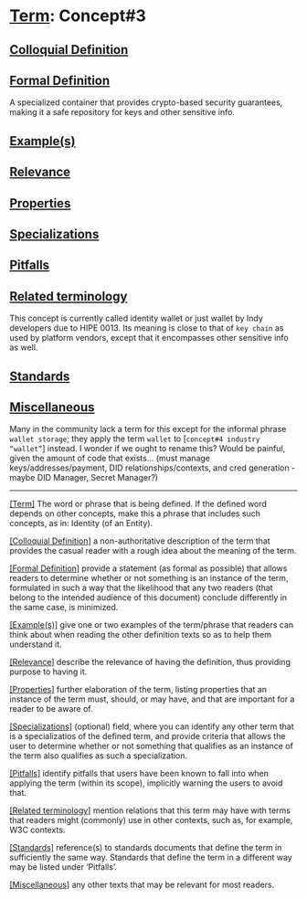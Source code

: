 # [Term](#_Term): Concept#3


##  [Colloquial Definition](#ColloquialDefinition) 

 

##  [Formal Definition](#FormalDefinition) 

 A specialized container that provides crypto-based security guarantees, making it a safe repository for keys and other sensitive info. 

##  [Example(s)](#Examples) 

 

##  [Relevance](#Relevance) 

 

##  [Properties](#Properties) 

 

##  [Specializations](#Specializations) 

 

##  [Pitfalls](#Pitfalls) 

 

##  [Related terminology](#Related) 

 This concept is currently called identity wallet or just wallet by Indy developers due to HIPE 0013. Its meaning is close to that of `key chain` as used by platform vendors, except that it encompasses other sensitive info as well. 

##  [Standards](#Standards) 

 

##  [Miscellaneous](#Miscellaneous) 

  Many in the community lack a term for this except for the informal phrase `wallet storage`; they apply the term `wallet` to [`concept#4 industry “wallet”`] instead. I wonder if we ought to rename this? Would be painful, given the amount of code that exists… (must manage keys/addresses/payment, DID relationships/contexts, and cred generation - maybe DID Manager, Secret Manager?) 


------

[[Term]](#Term) The word or phrase that is being defined. If the defined word depends on other concepts, make this a phrase that includes such concepts, as in: Identity (of an Entity).

[[Colloquial Definition]](#ColloquialDefinition) a non-authoritative description of the term that provides the casual reader with a rough idea about the meaning of the term.

[[Formal Definition]](#FormalDefinition) provide a statement (as formal as possible) that allows readers to determine whether or not something is an instance of the term, formulated in such a way that the likelihood that any two readers (that belong to the intended audience of this document) conclude differently in the same case, is minimized.

[[Example(s)]](#Examples) give one or two examples of the term/phrase that readers can think about when reading the other definition texts so as to help them understand it.

[[Relevance]](#Relevance) describe the relevance of having the definition, thus providing purpose to having it.

[[Properties]](#Properties) further elaboration of the term, listing properties that an instance of the term must, should, or may have, and that are important for a reader to be aware of.

[[Specializations]](#Specializations) (optional) field, where you can identify any other term that is a specializatios of the defined term, and provide criteria that allows the user to determine whether or not something that qualifies as an instance of the term also qualifies as such a specialization.

[[Pitfalls]](#Pitfalls) identify pitfalls that users have been known to fall into when applying the term (within its scope), implicitly warning the users to avoid that.

[[Related terminology]](#Related) mention relations that this term may have with terms that readers might (commonly) use in other contexts, such as, for example, W3C contexts.

[[Standards]](#Standards) reference(s) to standards documents that define the term in sufficiently the same way. Standards that define the term in a different way may be listed under ‘Pitfalls’.

[[Miscellaneous]](#Miscellaneous1) any other texts that may be relevant for most readers.
